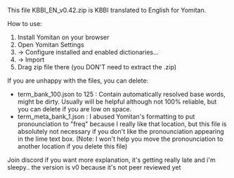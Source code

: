 This file KBBI_EN_v0.42.zip is KBBI translated to English for Yomitan.

How to use:
1. Install Yomitan on your browser
2. Open Yomitan Settings
3. -> Configure installed and enabled dictionaries...
4. -> Import
5. Drag zip file there (you DON'T need to extract the .zip)

If you are unhappy with the files, you can delete:
- term_bank_100.json to 125 : Contain automatically resolved base words, might be dirty. Usually will be helpful although not 100% reliable, but you can delete if you are low on space.
- term_meta_bank_1.json : I abused Yomitan's formatting to put pronounciation to "freq" because I really like that location, but this file is absolutely not necessary if you don't like the pronounciation appearing in the lime text box. (Note: I won't help you move the pronounciation to another location if you delete this file)

Join discord if you want more explanation, it's getting really late and i'm sleepy.. the version is v0 because it's not peer reviewed yet
